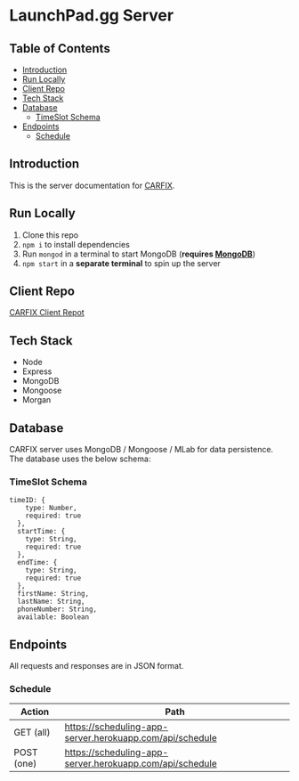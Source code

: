 # LaunchPad.gg Server

## Table of Contents
- [Introduction](#introduction)
- [Run Locally](#run-locally)
- [Client Repo](#client-repo)
- [Tech Stack](#tech-stack)
- [Database](#database)
  - [TimeSlot Schema](#timeslot-schema)
- [Endpoints](#endpoints)
  - [Schedule](#schedule)

## Introduction
This is the server documentation for [CARFIX](https://stark-fjord-78742.herokuapp.com/).

## Run Locally
1) Clone this repo
2) `npm i` to install dependencies
3) Run `mongod` in a terminal to start MongoDB (**requires [MongoDB](https://www.mongodb.com/download-center/community)**)
4) `npm start` in a **separate terminal** to spin up the server

## Client Repo
[CARFIX Client Repot](https://github.com/gyuhankim/scheduling-app-client)

## Tech Stack
* Node
* Express
* MongoDB
* Mongoose
* Morgan

## Database
CARFIX server uses MongoDB / Mongoose / MLab for data persistence.  
The database uses the below schema:

### TimeSlot Schema
```
timeID: {
    type: Number, 
    required: true
  },
  startTime: {
    type: String, 
    required: true
  },
  endTime: {
    type: String, 
    required: true
  },
  firstName: String,
  lastName: String,
  phoneNumber: String,
  available: Boolean
```

## Endpoints
All requests and responses are in JSON format.

### Schedule
Action | Path |
--- | --- |
GET (all) | https://scheduling-app-server.herokuapp.com/api/schedule |
POST (one) | https://scheduling-app-server.herokuapp.com/api/schedule |